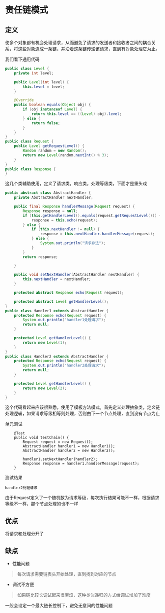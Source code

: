 # 责任链模式
## 定义
使多个对象都有机会处理请求，从而避免了请求的发送者和接收者之间的耦合关系，将这些对象连成一条链，并沿着这条链传递该请求，直到有对象处理它为止。

我们看下通用代码
```java
public class Level {
    private int level;

    public Level(int level) {
        this.level = level;
    }

    @Override
    public boolean equals(Object obj) {
        if (obj instanceof Level) {
            return this.level == ((Level) obj).level;
        } else {
            return false;
        }
    }
}
public class Request {
    public Level getRequestLevel() {
        Random random = new Random();
        return new Level(random.nextInt() % 3);
    }
}
public class Response {
}
```
这几个类辅助使用，定义了请求类，响应类，处理等级类，下面才是重头戏
```java
public abstract class AbstractHandler {
    private AbstractHandler nextHandler;

    public final Response handlerMessage(Request request) {
        Response response = null;
        if (this.getHandlerLevel().equals(request.getRequestLevel())) {
            response = this.echo(request);
        } else {
            if (this.nextHandler != null) {
                response = this.nextHandler.handlerMessage(request);
            } else {
                System.out.println("请求非法");
            }
        }
        return response;

    }

    public void setNextHandler(AbstractHandler nextHandler) {
        this.nextHandler = nextHandler;
    }

    protected abstract Response echo(Request request);

    protected abstract Level getHandlerLevel();
}
public class Handler1 extends AbstractHandler {
    protected Response echo(Request request) {
        System.out.println("handler1处理请求");
        return null;
    }

    protected Level getHandlerLevel() {
        return new Level(1);
    }
}
public class Handler2 extends AbstractHandler {
    protected Response echo(Request request) {
        System.out.println("handler2处理请求");
        return null;
    }

    protected Level getHandlerLevel() {
        return new Level(2);
    }
}
```
这个代码看起来应该很熟悉，使用了模板方法模式，首先定义处理抽象类，定义链处理逻辑，如果请求等级相等则处理，否则由下一个节点处理，直到没有节点为止

单元测试
```
    @Test
    public void testChain() {
        Request request = new Request();
        AbstractHandler handler1 = new Handler1();
        AbstractHandler handler2 = new Handler2();

        handler1.setNextHandler(handler2);
        Response response = handler1.handlerMessage(request);
    }
```
测试结果
```
handler2处理请求
```
由于Request定义了一个随机数为请求等级，每次执行结果可能不一样，根据请求等级不一样，那个节点处理的也不一样
## 优点
将请求和处理分开了
## 缺点
* 性能问题
>每次请求需要链表头开始处理，直到找到对应的节点
* 调试不方便
>如果链比较长调试起来很麻烦，这种类似递归的方式给调试增加了难度

一般会设定一个最大链长控制下，避免无意间的性能问题